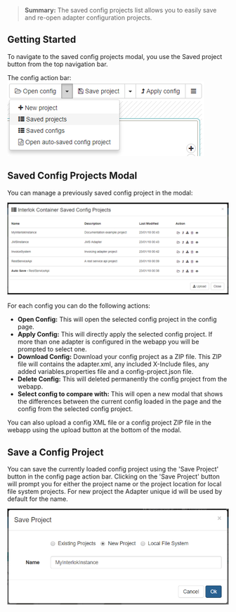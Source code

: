> **Summary:** The saved config projects list allows you to easily save and re-open adapter configuration projects.

## Getting Started ##

To navigate to the saved config projects modal, you use the Saved project button from the top navigation bar.

The config action bar:
![Config page with Saved Projects button showing](../../images/ui-user-guide/config-saved-projects-button.png)

## Saved Config Projects Modal ##

You can manage a previously saved config project in the modal:

![Config page saved config projects modal](../../images/ui-user-guide/config-saved-config-projects.png)

For each config you can do the following actions:

- **Open Config:** This will open the selected config project in the config page.
- **Apply Config:** This will directly apply the selected config project. If more than one adapter is configured in the webapp you will be prompted to select one.
- **Download Config:** Download your config project as a ZIP file. This ZIP file will contains the adapter.xml, any included X-Include files, any added variables.properties file and a config-project.json file.
- **Delete Config:** This will deleted permanently the config project from the webapp.
- **Select config to compare with:** This will open a new modal that shows the differences between the current config loaded in the page and the config from the selected config project.

You can also upload a config XML file or a config project ZIP file in the webapp using the upload button at the bottom of the modal.

## Save a Config Project ##

You can save the currently loaded config project using the 'Save Project' button in the config page action bar.
Clicking on the 'Save Project' button will prompt you for either the project name or the project location for local file system projects.
For new project the Adapter unique id will be used by default for the name.

![Config page save config project modal](../../images/ui-user-guide/config-save-config-project.png)




